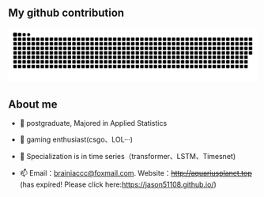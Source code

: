## My github contribution

<picture>
  <source media="(prefers-color-scheme: dark)" srcset="https://raw.githubusercontent.com/jason51108/jason51108/output/github-contribution-grid-snake-dark.svg">
  <source media="(prefers-color-scheme: light)" srcset="https://raw.githubusercontent.com/jason51108/jason51108/output/github-contribution-grid-snake.svg">
  <img alt="github contribution grid snake animation" src="https://raw.githubusercontent.com/lxfriday/lxfriday/output/github-contribution-grid-snake.svg">
</picture>

## About me
- 👋 postgraduate, Majored in Applied Statistics

- 👀 gaming enthusiast(csgo、LOL···)

- 🌱 Specialization is in time series（transformer、LSTM、Timesnet)

- 📫 Email：brainiaccc@foxmail.com.  Website：~~http://aquariusplanet.top~~ (has expired! Please click here:https://jason51108.github.io/) 


<!---
jason51108/jason51108 is a ✨ special ✨ repository because its `README.md` (this file) appears on your GitHub profile.
You can click the Preview link to take a look at your changes.
--->

